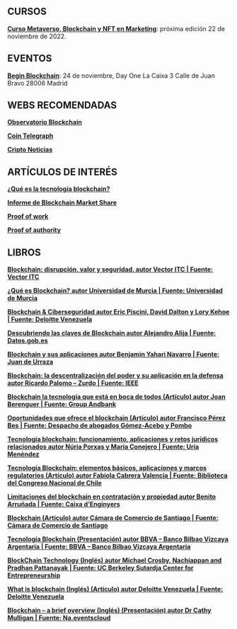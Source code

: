 ## CURSOS

[**Curso Metaverso, Blockchain y NFT en Marketing**](https://skiller.education/curso-de-metaverso-blockchain-nft/): próxima edición 22 de noviembre de 2022.

## EVENTOS

[**Begin Blockchain**](https://www.eventbrite.es/e/entradas-begin-blockchain-424040365147?aff=ebdssbdestsearch&amp;keep_tld=1): 24 de noviembre, Day One La Caixa 3 Calle de Juan Bravo 28006 Madrid

## WEBS RECOMENDADAS

[**Observatorio Blockchain**](https://observatorioblockchain.com/)

[**Coin Telegraph**](https://es.cointelegraph.com/)

[**Cripto Noticias**](https://www.criptonoticias.com/)

## ARTÍCULOS DE INTERÉS

[**¿Qué es la tecnología blockchain?**](https://www.inboundcycle.com/blog-de-inbound-marketing/blockchain-que-es-y-para-que-sirve)

[**Informe de Blockchain Market Share**](https://www.marketsandmarkets.com/Market-Reports/blockchain-technology-market-90100890.html)

[**Proof of work**](https://en.wikipedia.org/wiki/Proof_of_work)

[**Proof of authority**](https://en.wikipedia.org/wiki/Proof_of_authority)

## LIBROS

[**Blockchain: disrupción, valor y seguridad. autor Vector ITC | Fuente: Vector ITC**](https://www.equisoft.com/resources/blockchain-a-disruptive-technology-with-the-power-to-revolutionize-financial-services-white-paper)

[**¿Qué es Blockchain? autor Universidad de Murcia | Fuente: Universidad de Murcia**](https://www.um.es/docencia/barzana/GESESI/Que-es-Blockchain.pdf)

[**Blockchain &amp; Ciberseguridad autor Eric Piscini, David Dalton y Lory Kehoe | Fuente: Deloitte Venezuela**](https://www2.deloitte.com/content/dam/Deloitte/pe/Documents/risk/Blockchain&amp;%20CiberseguridadESP%20(1).pdf)

[**Descubriendo las claves de Blockchain autor Alejandro Alija | Fuente: Datos.gob.es**](https://datos.gob.es/sites/default/files/doc/file/descubriendo_las_claves_de_blockchain.pdf)

[**Blockchain y sus aplicaciones autor Benjamin Yahari Navarro | Fuente: Juan de Urraza**](http://jeuazarru.com/wp-content/uploads/2017/11/Blockchain.pdf)

[**Blockchain: la descentralización del poder y su aplicación en la defensa autor Ricardo Palomo – Zurdo | Fuente: IEEE**](https://www.ieee.es/en/Galerias/fichero/docs_opinion/2018/DIEEEO70-2018_Blockchain_PalomoZurdo.pdf)

[**Blockchain la tecnología que está en boca de todos (Artículo) autor Joan Berenguer | Fuente: Group Andbank**](https://www.andbank.com/wp-content/uploads/2017/11/2017-10-27-que-es-el-Blockchain-Joan-Berenguer-ESP.pdf)

[**Oportunidades que ofrece el blockchain (Artículo) autor Francisco Pérez Bes | Fuente: Despacho de abogados Gómez-Acebo y Pombo**](https://www.ga-p.com/wp-content/uploads/2019/10/Oportunidades-que-ofrece-el-blockchain.pdf)

[**Tecnología blockchain: funcionamiento, aplicaciones y retos jurídicos relacionados autor Núria Porxas y Maria Conejero | Fuente: Uría Menéndez**](https://www.uria.com/documentos/publicaciones/5799/documento/art02.pdf?id=7875)

[**Tecnología Blockchain: elementos básicos, aplicaciones y marcos regulatorios (Artículo) autor Fabiola Cabrera Valencia | Fuente: Biblioteca del Congreso Nacional de Chile**](https://obtienearchivo.bcn.cl/obtienearchivo?id=repositorio/10221/25308/3/Bolckchain_conceptos_impacto_en_industrias_y_marcos_regulatorios%20Final%20SUP.pdf)

[**Limitaciones del blockchain en contratación y propiedad autor Benito Arruñada | Fuente: Caixa d’Enginyers**](https://www.caixaenginyers.com/documents/20143/2900658/ODF+n10-ODF.pdf/f2fc078d-7da9-ec72-4ba5-cd7995380a2e)

[**Blockchain (Artículo) autor Cámara de Comercio de Santiago | Fuente: Cámara de Comercio de Santiago**](http://www.ccs.cl/html/prensa/publicaciones/Blockchain.pdf)

[**Tecnología Blockchain (Presentación) autor BBVA – Banco Bilbao Vizcaya Argentaria | Fuente: BBVA – Banco Bilbao Vizcaya Argentaria**](https://www.bbva.com/wp-content/uploads/2017/10/ebook-cibbv-tecnologia_blockchain-es.pdf)

[**BlockChain Technology (Inglés) autor Michael Crosby, Nachiappan and Pradhan Pattanayak | Fuente: UC Berkeley Sutardja Center for Entrepreneurship**](https://scet.berkeley.edu/wp-content/uploads/BlockchainPaper.pdf)

[**What is blockchain (Inglés) (Artículo) autor Deloitte Venezuela | Fuente: Deloitte Venezuela**](https://www2.deloitte.com/content/dam/Deloitte/uk/Documents/Innovation/deloitte-uk-what-is-blockchain-2016.pdf)

[**Blockchain – a brief overview (Inglés) (Presentación) autor Dr Cathy Mulligan | Fuente: Na.eventscloud**](https://na.eventscloud.com/file_uploads/b4d722450d854c8b9fdaf14823c49a0c_MULLIGAN_Blockchain-brief-overview.pdf)
